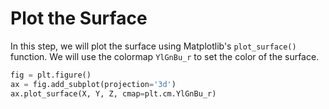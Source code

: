 # Plot the Surface

In this step, we will plot the surface using Matplotlib's `plot_surface()` function. We will use the colormap `YlGnBu_r` to set the color of the surface.

```python
fig = plt.figure()
ax = fig.add_subplot(projection='3d')
ax.plot_surface(X, Y, Z, cmap=plt.cm.YlGnBu_r)
```
